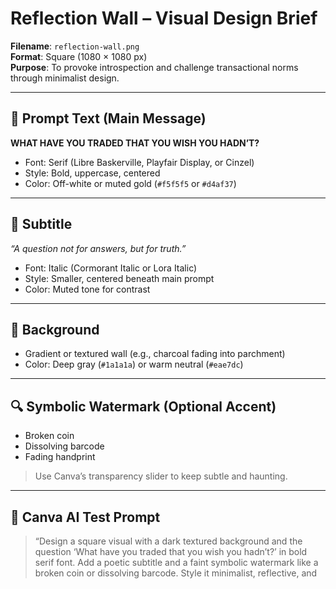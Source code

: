 # Reflection Wall – Visual Design Brief

**Filename**: `reflection-wall.png`  
**Format**: Square (1080 × 1080 px)  
**Purpose**: To provoke introspection and challenge transactional norms through minimalist design.

---

## 🧭 Prompt Text (Main Message)

**WHAT HAVE YOU TRADED THAT YOU WISH YOU HADN’T?**  
- Font: Serif (Libre Baskerville, Playfair Display, or Cinzel)  
- Style: Bold, uppercase, centered  
- Color: Off-white or muted gold (`#f5f5f5` or `#d4af37`)

---

## 📝 Subtitle

*“A question not for answers, but for truth.”*  
- Font: Italic (Cormorant Italic or Lora Italic)  
- Style: Smaller, centered beneath main prompt  
- Color: Muted tone for contrast

---

## 🎨 Background

- Gradient or textured wall (e.g., charcoal fading into parchment)  
- Color: Deep gray (`#1a1a1a`) or warm neutral (`#eae7dc`)

---

## 🔍 Symbolic Watermark (Optional Accent)

- Broken coin  
- Dissolving barcode  
- Fading handprint  
> Use Canva’s transparency slider to keep subtle and haunting.

---

## 🧪 Canva AI Test Prompt

> “Design a square visual with a dark textured background and the question ‘What have you traded that you wish you hadn’t?’ in bold serif font. Add a poetic subtitle and a faint symbolic watermark like a broken coin or dissolving barcode. Style it minimalist, reflective, and
